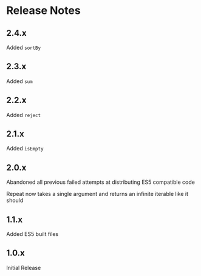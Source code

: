 # Release Notes

## 2.4.x

Added `sortBy`

## 2.3.x

Added `sum`

## 2.2.x

Added `reject`

## 2.1.x

Added `isEmpty`

## 2.0.x

Abandoned all previous failed attempts at distributing ES5 compatible code

Repeat now takes a single argument and returns an infinite iterable like it should

## 1.1.x

Added ES5 built files

## 1.0.x

Initial Release

